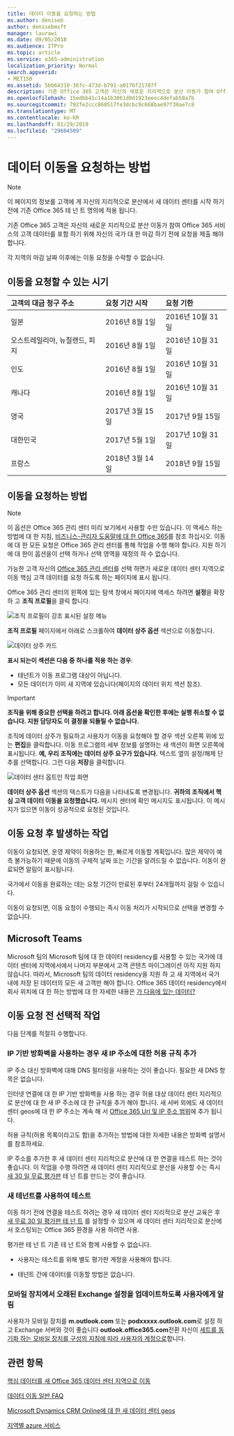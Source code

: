 ```yaml
---
title: 데이터 이동을 요청하는 방법
ms.author: deniseb
author: denisebmsft
manager: laurawi
ms.date: 09/05/2018
ms.audience: ITPro
ms.topic: article
ms.service: o365-administration
localization_priority: Normal
search.appverid:
- MET150
ms.assetid: 5bb64310-36fc-473d-b791-a0176f21707f
description: 기존 Office 365 고객은 자신의 새로운 지리적으로 분산 이동가 참여 Office 365 서비스의 고객 데이터를 포함 하기 위해 자신의 국가 대 한 마감 하기 전에 요청을 제출 해야 합니다.
ms.openlocfilehash: 15edbb41c14a1b3061d0d1923eeec4defab58a7b
ms.sourcegitcommit: 792fe2ccc860517fe3dcbc9c668bae97f39ae7c8
ms.translationtype: MT
ms.contentlocale: ko-KR
ms.lasthandoff: 01/29/2019
ms.locfileid: "29604509"
---
```

# <a name="how-to-request-your-data-move"></a>데이터 이동을 요청하는 방법

> [!NOTE]
> 이 페이지의 정보를 고객에 게 자신의 지리적으로 분산에서 새 데이터 센터를 시작 하기 전에 기존 Office 365 테 넌 트 명의에 적용 됩니다. 
  
기존 Office 365 고객은 자신의 새로운 지리적으로 분산 이동가 참여 Office 365 서비스의 고객 데이터를 포함 하기 위해 자신의 국가 대 한 마감 하기 전에 요청을 제출 해야 합니다. 
  
각 지역의 마감 날짜 이후에는 이동 요청을 수락할 수 없습니다. 
  
## <a name="when-can-i-request-a-move"></a>이동을 요청할 수 있는 시기

|**고객의 대금 청구 주소**|**요청 기간 시작**|**요청 기한**|
|:-----|:-----|:-----|
|일본  <br/> |2016년 8월 1일  <br/> |2016년 10월 31일  <br/> |
|오스트레일리아, 뉴질랜드, 피지  <br/> |2016년 8월 1일  <br/> |2016년 10월 31일  <br/> |
|인도  <br/> |2016년 8월 1일  <br/> |2016년 10월 31일  <br/> |
|캐나다  <br/> |2016년 8월 1일  <br/> |2016년 10월 31일  <br/> |
|영국  <br/> |2017년 3월 15일   <br/> |2017년 9월 15일  <br/> |
|대한민국  <br/> |2017년 5월 1일  <br/> |2017년 10월 31일  <br/> |
|프랑스  <br/> |2018년 3월 14일  <br/> |2018년 9월 15일  <br/> |
   
## <a name="how-to-request-a-move"></a>이동을 요청하는 방법

> [!NOTE]
> 이 옵션은 Office 365 관리 센터 미리 보기에서 사용할 수만 있습니다. 이 액세스 하는 방법에 대 한 지침, [비즈니스-관리자 도움말에 대 한 Office 365](https://aka.ms/365admin)를 참조 하십시오. 이동에 대 한 모든 요청은 Office 365 관리 센터를 통해 작업을 수행 해야 합니다. 지원 하기에 대 한이 옵션을이 선택 하거나 선택 영역을 재정의 하 수 없습니다. 
  
가능한 고객 자신의 [Office 365 관리 센터](https://aka.ms/365admin)를 선택 하면가 새로운 데이터 센터 지역으로 이동 핵심 고객 데이터를 요청 하도록 하는 페이지에 표시 됩니다.  
  
Office 365 관리 센터의 왼쪽에 있는 탐색 창에서 페이지에 액세스 하려면 **설정**을 확장 하 고 **조직 프로필**을 클릭 합니다.
  
![조직 프로필이 강조 표시된 설정 메뉴](media/22799fac-32b4-4f79-ae60-3f6ffb7cfbd7.png)
  
**조직 프로필** 페이지에서 아래로 스크롤하여 **데이터 상주 옵션** 섹션으로 이동합니다. 
  
![데이터 상주 카드](media/fdb02cd0-825d-4d9e-bb35-6f806282884f.png)
  
**표시 되는이 섹션은 다음 중 하나를 적용 하는 경우**:
- 테넌트가 이동 프로그램 대상이 아닙니다. 
- 모든 데이터가 이미 새 지역에 있습니다(페이지의 데이터 위치 섹션 참조). 
  
> [!IMPORTANT]
> **조직을 위해 중요한 선택을 하려고 합니다. 아래 옵션을 확인한 후에는 실행 취소할 수 없습니다. 지원 담당자도 이 결정을 되돌릴 수 없습니다.**
  
조직에 데이터 상주가 필요하고 사용자가 이동을 요청해야 할 경우 섹션 오른쪽 위에 있는 **편집**을 클릭합니다. 이동 프로그램의 세부 정보를 설명하는 새 섹션이 화면 오른쪽에 표시됩니다. **예, 우리 조직에는 데이터 상주 요구가 있습니다.** 텍스트 옆의 설정/해제 단추를 선택합니다. 그런 다음 **저장**을 클릭합니다.
  
![데이터 센터 옵트인 작업 화면](media/f97ab8d2-b0e1-49bf-9d6b-bf75f3081233.png)
  
**데이터 상주 옵션** 섹션의 텍스트가 다음을 나타내도록 변경됩니다. **귀하의 조직에서 핵심 고객 데이터 이동을 요청했습니다.** 메시지 센터에 확인 메시지도 표시됩니다. 이 메시지가 있으면 이동이 성공적으로 요청된 것입니다. 


  
## <a name="what-happens-after-requesting-a-move"></a>이동 요청 후 발생하는 작업

이동이 요청되면, 운영 제약이 허용하는 한, 빠르게 이동할 계획입니다. 많은 제약이 예측 불가능하기 때문에 이동의 구체적 날짜 또는 기간을 알려드릴 수 없습니다. 이동이 완료되면 알림이 표시됩니다.
  
국가에서 이동을 완료하는 데는 요청 기간이 만료된 후부터 24개월까지 걸릴 수 있습니다.
  
이동이 요청되면, 이동 요청이 수행되는 즉시 이동 처리가 시작되므로 선택을 변경할 수 없습니다.
  
## <a name="microsoft-teams"></a>Microsoft Teams

Microsoft 팀의 Microsoft 팀에 대 한 데이터 residency를 사용할 수 있는 국가에 데이터 센터에 지역에서에서 나머지 부분에서 고객 콘텐츠 마이그레이션 아직 지원 하지 않습니다.  따라서, Microsoft 팀의 데이터 residency을 지원 하 고 새 지역에서 국가 내에 저장 된 데이터의 모든 새 고객만 해야 합니다.  Office 365 데이터 residency에서 회사 위치에 대 한 하는 방법에 대 한 자세한 내용은 [가 다음에 있는 데이터?](https://products.office.com/where-is-your-data-located)   

## <a name="optional-actions-before-you-request-a-move"></a>이동 요청 전 선택적 작업

다음 단계를 적절히 수행합니다.
  
### <a name="if-you-use-an-ip-based-firewall-add-allow-rules-for-the-new-ip-addresses"></a>IP 기반 방화벽을 사용하는 경우 새 IP 주소에 대한 허용 규칙 추가

IP 주소 대신 방화벽에 대해 DNS 필터링을 사용하는 것이 좋습니다. 필요한 새 DNS 항목은 없습니다.

  
인터넷 연결에 대 한 IP 기반 방화벽을 사용 하는 경우 허용 대상 데이터 센터 지리적으로 분산에 대 한 새 IP 주소에 대 한 규칙을 추가 해야 합니다. 새 서버 외에도 새 데이터 센터 geos에 대 한 IP 주소는 계속 해 서 [Office 365 Url 및 IP 주소 범위](https://go.microsoft.com/fwlink/p/?LinkId=229631)에 추가 됩니다.
  
허용 규칙(허용 목록이라고도 함)을 추가하는 방법에 대한 자세한 내용은 방화벽 설명서를 참조하세요.

  
IP 주소를 추가한 후 새 데이터 센터 지리적으로 분산에 대 한 연결을 테스트 하는 것이 좋습니다. 이 작업을 수행 하려면 새 데이터 센터 지리적으로 분산을 사용할 수는 즉시 [새 30 일 무료 평가판](https://go.microsoft.com/fwlink/?LinkId=522463) 테 넌 트를 만드는 것이 좋습니다. 
  
### <a name="test-using-a-new-tenant"></a>새 테넌트를 사용하여 테스트


이동 하기 전에 연결을 테스트 하려는 경우 새 데이터 센터 지리적으로 분산 교육은 후 [새 무료 30 일 평가판 테 넌 트](https://go.microsoft.com/fwlink/?LinkId=522463) 를 설정할 수 있으며 새 데이터 센터 지리적으로 분산에서 호스팅되는 Office 365 환경을 사용 하려면 사용. 
  
평가판 테 넌 트 기존 테 넌 트와 함께 사용할 수 없습니다.
  
- 사용자는 테스트를 위해 별도 평가판 계정을 사용해야 합니다.
    
- 	테넌트 간에 데이터를 이동할 방법은 없습니다.


    
### <a name="notify-users-to-update-out-of-date-exchange-settings-on-mobile-devices"></a>모바일 장치에서 오래된 Exchange 설정을 업데이트하도록 사용자에게 알림

사용자가 모바일 장치를 **m.outlook.com** 또는 **podxxxxx.outlook.com**로 설정 하 고 Exchange 서버와 것이 좋습니다 **outlook.office365.com**전환 자신이 [세트를 동기화 하는 모바일 장치를 구성의 지침에 따라 사용자의 계정으로](https://support.office.com/article/c9139caf-01ab-41a0-827c-3c06ee569ed3)합니다.

## <a name="related-topics"></a>관련 항목

[핵심 데이터를 새 Office 365 데이터 센터 지역으로 이동](moving-data-to-new-datacenter-geos.md)

[데이터 이동 일반 FAQ](data-move-faq.md)

[Microsoft Dynamics CRM Online에 대 한 새 데이터 센터 geos](https://go.microsoft.com/fwlink/p/?Linkid=615924)
  
[지역별 azure 서비스](https://azure.microsoft.com/en-us/regions/)
  

